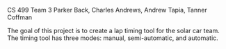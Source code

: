 CS 499 Team 3
Parker Back, Charles Andrews, Andrew Tapia, Tanner Coffman

The goal of this project is to create a lap timing tool for
the solar car team.  The timing tool has three modes: manual,
semi-automatic, and automatic.
